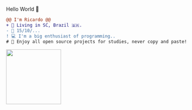 Hello World 👋

```diff
@@ I'm Ricardo @@
+ 📌 Living in SC, Brazil 🇧🇷.
- 📅 15/10/...
! 💻 I'm a big enthusiast of programming..
# 🎈 Enjoy all open source projects for studies, never copy and paste!
```
<img align="center" height="150" src="https://cdn.discordapp.com/emojis/695543515601698878.gif"/>
